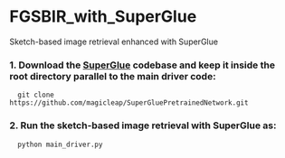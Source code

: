 # FGSBIR_with_SuperGlue
Sketch-based image retrieval enhanced with SuperGlue

### 1. Download the [SuperGlue](https://arxiv.org/abs/1911.11763) codebase and keep it inside the root directory parallel to the main driver code:
```
  git clone https://github.com/magicleap/SuperGluePretrainedNetwork.git
```
### 2. Run the sketch-based image retrieval with SuperGlue as:
```
  python main_driver.py
```
